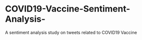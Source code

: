 # COVID19-Vaccine-Sentiment-Analysis-
A sentiment analysis study on tweets related to COVID19 Vaccine
